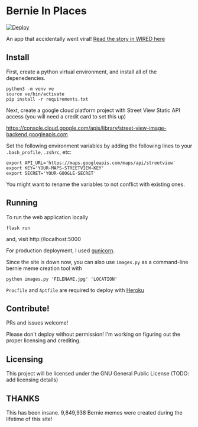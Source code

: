 # Bernie In Places
[![Deploy](https://www.herokucdn.com/deploy/button.svg)](https://heroku.com/deploy)

An app that accidentally went viral! [Read the story in WIRED here](https://www.wired.com/story/bernie-sanders-meme-street-view-site/)

## Install 

First, create a python virtual environment, and install all of the depenedencies. 
```
python3 -m venv ve
source ve/bin/activate
pip install -r requirements.txt
```

Next, create a google cloud platform project with Street View Static API access (you will need a credit card to set this up)

https://console.cloud.google.com/apis/library/street-view-image-backend.googleapis.com

Set the following environment variables by adding the following lines to your `.bash_profile`, `.zshrc`, etc:
```
export API_URL='https://maps.googleapis.com/maps/api/streetview'
export KEY='YOUR-MAPS-STREETVIEW-KEY'
export SECRET='YOUR-GOOGLE-SECRET'
```

You might want to rename the variables to not conflict with existing ones.

## Running 

To run the web application locally
```
flask run
```
and, visit http://localhost:5000

For production deployment, I used [gunicorn](https://gunicorn.org/). 

Since the site is down now, you can also use `images.py` as a command-line bernie meme creation tool with
```
python images.py 'FILENAME.jpg' 'LOCATION'
```

`Procfile` and `Aptfile` are required to deploy with [Heroku](https://heroku.com/)

## Contribute!
PRs and issues welcome!

Please don't deploy without permission! I'm working on figuring out the proper licensing and crediting.

## Licensing
This project will be licensed under the GNU General Public License (TODO: add licensing details)

## THANKS
This has been insane. 9,849,938 Bernie memes were created during the lifetime of this site! 
